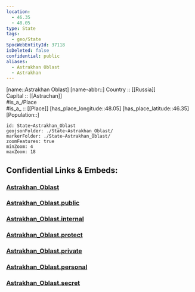```yaml
---
location:
  - 46.35
  - 48.05
type: State
tags:
  - geo/State
SpocWebEntityId: 37118
isDeleted: false
confidential: public
aliases:
  - Astrakhan Oblast
  - Astrakhan 
---
```

[name::Astrakhan Oblast] 
[name-abbr::] 
Country :: [[Russia]]  
Capital :: [[Astrachan]]  
#is_a_/Place  
#is_a_ :: [[Place]] 
[has_place_longitude::48.05] 
[has_place_latitude::46.35] 
[Population::] 



```leaflet
id: State~Astrakhan_Oblast
geojsonFolder: ./State~Astrakhan_Oblast/
markerFolder: ./State~Astrakhan_Oblast/
zoomFeatures: true 
minZoom: 4 
maxZoom: 18
```


## Confidential Links & Embeds: 

### [Astrakhan_Oblast](/_Standards/Earth/Continent/Europe/Europe~East/Russia/Russia~South/Astrakhan_Oblast.md) 

### [Astrakhan_Oblast.public](/_public/Earth/Continent/Europe/Europe~East/Russia/Russia~South/Astrakhan_Oblast.public.md) 

### [Astrakhan_Oblast.internal](/_internal/Earth/Continent/Europe/Europe~East/Russia/Russia~South/Astrakhan_Oblast.internal.md) 

### [Astrakhan_Oblast.protect](/_protect/Earth/Continent/Europe/Europe~East/Russia/Russia~South/Astrakhan_Oblast.protect.md) 

### [Astrakhan_Oblast.private](/_private/Earth/Continent/Europe/Europe~East/Russia/Russia~South/Astrakhan_Oblast.private.md) 

### [Astrakhan_Oblast.personal](/_personal/Earth/Continent/Europe/Europe~East/Russia/Russia~South/Astrakhan_Oblast.personal.md) 

### [Astrakhan_Oblast.secret](/_secret/Earth/Continent/Europe/Europe~East/Russia/Russia~South/Astrakhan_Oblast.secret.md)

